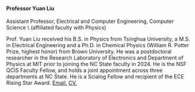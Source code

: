 #### Professor Yuan Liu

Assistant Professor, Electrical and Computer Engineering, Computer Science \\
(affiliated faculty with Physics)

Prof. Yuan Liu received his B.S. in Physics from Tsinghua University, a M.S. in Electrical Engineering and a Ph.D. in Chemical Physics (William R. Potter Prize, highest honor) from Brown University. He was a postdoctoral researcher in the Research Laboratory of Electronics and Department of Physics at MIT prior to joining the NC State faculty in 2024. He is the NSF QCIS Faculty Fellow, and holds a joint appointment across three departments at NC State. He is a Scialog Fellow and recipient of the ECE Rising Star Award. [Email.](mailto:q_yuanliu@ncsu.edu) [CV.](/assets/pdf/CV_YuanLiu.pdf) <br/> 
